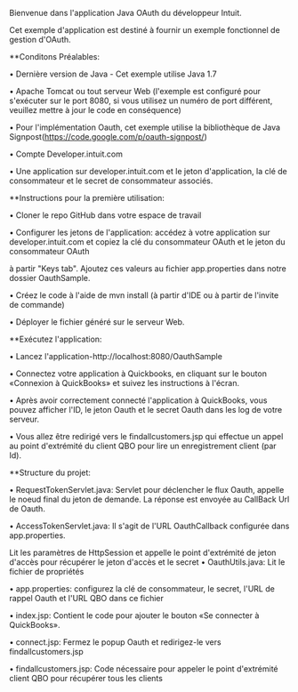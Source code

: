Bienvenue dans l'application Java OAuth du développeur Intuit.

Cet exemple d'application est destiné à fournir un exemple fonctionnel de gestion d'OAuth.

**Conditons Préalables:

• Dernière version de Java - Cet exemple utilise Java 1.7

• Apache Tomcat ou tout serveur Web (l'exemple est configuré pour s'exécuter sur le port 8080,
si vous utilisez un numéro de port différent, veuillez mettre à jour le code en conséquence)

• Pour l'implémentation Oauth, cet exemple utilise la bibliothèque de Java Signpost(https://code.google.com/p/oauth-signpost/)

• Compte Developer.intuit.com

• Une application sur developer.intuit.com et le jeton d'application, la clé de consommateur et le secret de consommateur associés.

**Instructions pour la première utilisation:

• Cloner le repo GitHub dans votre espace de travail

• Configurer les jetons de l'application: accédez à votre application sur developer.intuit.com et copiez la clé du consommateur OAuth et le jeton du consommateur OAuth 

à partir "Keys tab". Ajoutez ces valeurs au fichier app.properties dans notre dossier OauthSample.

• Créez le code à l'aide de mvn install (à partir d'IDE ou à partir de l'invite de commande)

• Déployer le fichier généré sur le serveur Web.

**Exécutez l'application:

• Lancez l'application-http://localhost:8080/OauthSample

• Connectez votre application à Quickbooks, en cliquant sur le bouton «Connexion à QuickBooks» et suivez les instructions à l'écran.

• Après avoir correctement connecté l'application à QuickBooks, vous pouvez afficher l'ID, 
le jeton Oauth et le secret Oauth dans les log de votre serveur.

• Vous allez être redirigé vers le findallcustomers.jsp qui effectue un appel au point d'extrémité du client QBO pour lire un 
enregistrement client (par Id).

**Structure du projet:

• RequestTokenServlet.java: Servlet pour déclencher le flux Oauth, appelle le noeud final du jeton de demande.
La réponse est envoyée au CallBack Url de Oauth.

• AccessTokenServlet.java: Il s'agit de l'URL OauthCallback configurée dans app.properties. 

Lit les paramètres de HttpSession et appelle le point d'extrémité de jeton d'accès pour récupérer le jeton d'accès et le secret
• OauthUtils.java: Lit le fichier de propriétés

• app.properties: configurez la clé de consommateur, le secret, l'URL de rappel Oauth et l'URL QBO dans ce fichier

• index.jsp: Contient le code pour ajouter le bouton «Se connecter à QuickBooks».

• connect.jsp: Fermez le popup Oauth et redirigez-le vers findallcustomers.jsp

• findallcustomers.jsp: Code nécessaire pour appeler le point d'extrémité client QBO pour récupérer tous les clients
